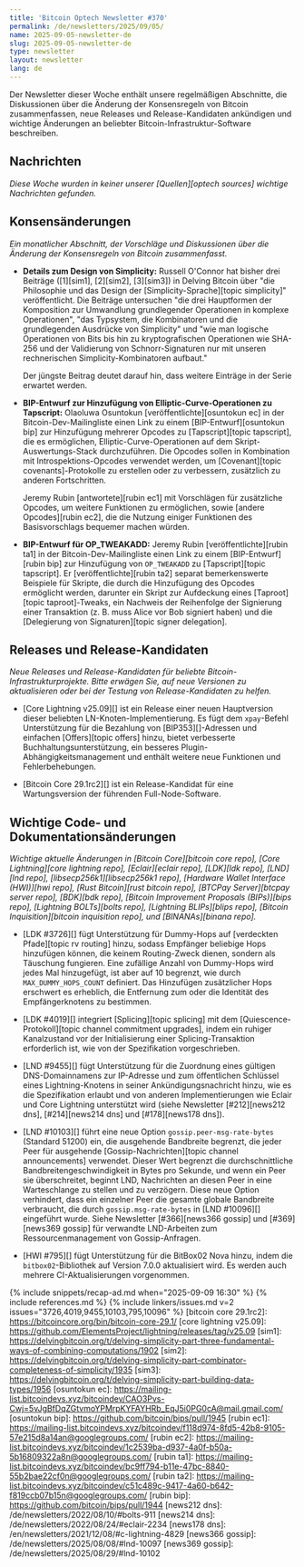```yaml
---
title: 'Bitcoin Optech Newsletter #370'
permalink: /de/newsletters/2025/09/05/
name: 2025-09-05-newsletter-de
slug: 2025-09-05-newsletter-de
type: newsletter
layout: newsletter
lang: de
---
```

Der Newsletter dieser Woche enthält unsere regelmäßigen Abschnitte, die
Diskussionen über die Änderung der Konsensregeln von Bitcoin zusammenfassen,
neue Releases und Release-Kandidaten ankündigen und wichtige Änderungen an
beliebter Bitcoin-Infrastruktur-Software beschreiben.

## Nachrichten

_Diese Woche wurden in keiner unserer [Quellen][optech sources] wichtige Nachrichten gefunden._

## Konsensänderungen

_Ein monatlicher Abschnitt, der Vorschläge und Diskussionen über die Änderung
der Konsensregeln von Bitcoin zusammenfasst._

- **Details zum Design von Simplicity:** Russell O'Connor hat bisher
  drei Beiträge ([1][sim1], [2][sim2], [3][sim3]) in Delving Bitcoin
  über "die Philosophie und das Design der [Simplicity-Sprache][topic simplicity]"
  veröffentlicht. Die Beiträge untersuchen "die drei Hauptformen der
  Komposition zur Umwandlung grundlegender Operationen in komplexe
  Operationen", "das Typsystem, die Kombinatoren und die grundlegenden
  Ausdrücke von Simplicity" und "wie man logische Operationen von Bits
  bis hin zu kryptografischen Operationen wie SHA-256 und der
  Validierung von Schnorr-Signaturen nur mit unseren rechnerischen
  Simplicity-Kombinatoren aufbaut."

  Der jüngste Beitrag deutet darauf hin, dass weitere Einträge in der
  Serie erwartet werden.

- **BIP-Entwurf zur Hinzufügung von Elliptic-Curve-Operationen zu Tapscript:**
  Olaoluwa Osuntokun [veröffentlichte][osuntokun ec] in der Bitcoin-Dev-Mailingliste
  einen Link zu einem [BIP-Entwurf][osuntokun bip] zur Hinzufügung mehrerer
  Opcodes zu [Tapscript][topic tapscript], die es ermöglichen, Elliptic-Curve-Operationen
  auf dem Skript-Auswertungs-Stack durchzuführen. Die Opcodes sollen in
  Kombination mit Introspektions-Opcodes verwendet werden, um [Covenant][topic covenants]-Protokolle
  zu erstellen oder zu verbessern, zusätzlich zu anderen Fortschritten.

  Jeremy Rubin [antwortete][rubin ec1] mit Vorschlägen für zusätzliche
  Opcodes, um weitere Funktionen zu ermöglichen, sowie [andere Opcodes][rubin ec2],
  die die Nutzung einiger Funktionen des Basisvorschlags bequemer machen würden.

- **BIP-Entwurf für OP_TWEAKADD:** Jeremy Rubin [veröffentlichte][rubin ta1]
  in der Bitcoin-Dev-Mailingliste einen Link zu einem [BIP-Entwurf][rubin bip]
  zur Hinzufügung von `OP_TWEAKADD` zu [Tapscript][topic tapscript]. Er
  [veröffentlichte][rubin ta2] separat bemerkenswerte Beispiele für Skripte,
  die durch die Hinzufügung des Opcodes ermöglicht werden, darunter ein
  Skript zur Aufdeckung eines [Taproot][topic taproot]-Tweaks, ein Nachweis
  der Reihenfolge der Signierung einer Transaktion (z. B. muss Alice vor
  Bob signiert haben) und die [Delegierung von Signaturen][topic signer delegation].

## Releases und Release-Kandidaten

_Neue Releases und Release-Kandidaten für beliebte Bitcoin-Infrastrukturprojekte.
Bitte erwägen Sie, auf neue Versionen zu aktualisieren oder bei der Testung von
Release-Kandidaten zu helfen._

- [Core Lightning v25.09][] ist ein Release einer neuen Hauptversion
  dieser beliebten LN-Knoten-Implementierung. Es fügt dem `xpay`-Befehl
  Unterstützung für die Bezahlung von [BIP353][]-Adressen und einfachen
  [Offers][topic offers] hinzu, bietet verbesserte Buchhaltungsunterstützung,
  ein besseres Plugin-Abhängigkeitsmanagement und enthält weitere neue
  Funktionen und Fehlerbehebungen.

- [Bitcoin Core 29.1rc2][] ist ein Release-Kandidat für eine Wartungsversion
  der führenden Full-Node-Software.

## Wichtige Code- und Dokumentationsänderungen

_Wichtige aktuelle Änderungen in [Bitcoin Core][bitcoin core repo],
[Core Lightning][core lightning repo], [Eclair][eclair repo], [LDK][ldk repo],
[LND][lnd repo], [libsecp256k1][libsecp256k1 repo], [Hardware Wallet
Interface (HWI)][hwi repo], [Rust Bitcoin][rust bitcoin repo], [BTCPay
Server][btcpay server repo], [BDK][bdk repo], [Bitcoin Improvement
Proposals (BIPs)][bips repo], [Lightning BOLTs][bolts repo],
[Lightning BLIPs][blips repo], [Bitcoin Inquisition][bitcoin inquisition
repo], und [BINANAs][binana repo]._

- [LDK #3726][] fügt Unterstützung für Dummy-Hops auf [verdeckten Pfade][topic rv routing]
  hinzu, sodass Empfänger beliebige Hops hinzufügen können, die keinem
  Routing-Zweck dienen, sondern als Täuschung fungieren. Eine zufällige
  Anzahl von Dummy-Hops wird jedes Mal hinzugefügt, ist aber auf 10 begrenzt,
  wie durch `MAX_DUMMY_HOPS_COUNT` definiert. Das Hinzufügen zusätzlicher
  Hops erschwert es erheblich, die Entfernung zum oder die Identität des
  Empfängerknotens zu bestimmen.

- [LDK #4019][] integriert [Splicing][topic splicing] mit dem
  [Quiescence-Protokoll][topic channel commitment upgrades], indem ein
  ruhiger Kanalzustand vor der Initialisierung einer Splicing-Transaktion
  erforderlich ist, wie von der Spezifikation vorgeschrieben.

- [LND #9455][] fügt Unterstützung für die Zuordnung eines gültigen
  DNS-Domainnamens zur IP-Adresse und zum öffentlichen Schlüssel eines
  Lightning-Knotens in seiner Ankündigungsnachricht hinzu, wie es die
  Spezifikation erlaubt und von anderen Implementierungen wie Eclair und
  Core Lightning unterstützt wird (siehe Newsletter [#212][news212 dns],
  [#214][news214 dns] und [#178][news178 dns]).

- [LND #10103][] führt eine neue Option `gossip.peer-msg-rate-bytes`
  (Standard 51200) ein, die ausgehende Bandbreite begrenzt, die jeder
  Peer für ausgehende [Gossip-Nachrichten][topic channel announcements]
  verwendet. Dieser Wert begrenzt die durchschnittliche Bandbreitengeschwindigkeit
  in Bytes pro Sekunde, und wenn ein Peer sie überschreitet, beginnt LND,
  Nachrichten an diesen Peer in eine Warteschlange zu stellen und zu
  verzögern. Diese neue Option verhindert, dass ein einzelner Peer die
  gesamte globale Bandbreite verbraucht, die durch `gossip.msg-rate-bytes`
  in [LND #10096][] eingeführt wurde. Siehe Newsletter [#366][news366 gossip]
  und [#369][news369 gossip] für verwandte LND-Arbeiten zum Ressourcenmanagement
  von Gossip-Anfragen.

- [HWI #795][] fügt Unterstützung für die BitBox02 Nova hinzu, indem die
  `bitbox02`-Bibliothek auf Version 7.0.0 aktualisiert wird. Es werden
  auch mehrere CI-Aktualisierungen vorgenommen.

{% include snippets/recap-ad.md when="2025-09-09 16:30" %}
{% include references.md %}
{% include linkers/issues.md v=2 issues="3726,4019,9455,10103,795,10096" %}
[bitcoin core 29.1rc2]: https://bitcoincore.org/bin/bitcoin-core-29.1/
[core lightning v25.09]: https://github.com/ElementsProject/lightning/releases/tag/v25.09
[sim1]: https://delvingbitcoin.org/t/delving-simplicity-part-three-fundamental-ways-of-combining-computations/1902
[sim2]: https://delvingbitcoin.org/t/delving-simplicity-part-combinator-completeness-of-simplicity/1935
[sim3]: https://delvingbitcoin.org/t/delving-simplicity-part-building-data-types/1956
[osuntokun ec]: https://mailing-list.bitcoindevs.xyz/bitcoindev/CAO3Pvs-Cwj=5vJgBfDqZGtvmoYPMrpKYFAYHRb_EqJ5i0PG0cA@mail.gmail.com/
[osuntokun bip]: https://github.com/bitcoin/bips/pull/1945
[rubin ec1]: https://mailing-list.bitcoindevs.xyz/bitcoindev/f118d974-8fd5-42b8-9105-57e215d8a14an@googlegroups.com/
[rubin ec2]: https://mailing-list.bitcoindevs.xyz/bitcoindev/1c2539ba-d937-4a0f-b50a-5b16809322a8n@googlegroups.com/
[rubin ta1]: https://mailing-list.bitcoindevs.xyz/bitcoindev/bc9ff794-b11e-47bc-8840-55b2bae22cf0n@googlegroups.com/
[rubin ta2]: https://mailing-list.bitcoindevs.xyz/bitcoindev/c51c489c-9417-4a60-b642-f819ccb07b15n@googlegroups.com/
[rubin bip]: https://github.com/bitcoin/bips/pull/1944
[news212 dns]: /de/newsletters/2022/08/10/#bolts-911
[news214 dns]: /de/newsletters/2022/08/24/#eclair-2234
[news178 dns]: /en/newsletters/2021/12/08/#c-lightning-4829
[news366 gossip]: /de/newsletters/2025/08/08/#lnd-10097
[news369 gossip]: /de/newsletters/2025/08/29/#lnd-10102
